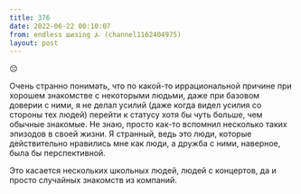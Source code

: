 ```yaml
---
title: 376
date: 2022-06-22 00:10:07
from: endless шизing ⍼ (channel1162404975)
layout: post
---
```


😔

Очень странно понимать, что по какой-то иррациональной причине при хорошем знакомстве с некоторыми людьми, даже при базовом доверии с ними, я не делал усилий (даже когда видел усилия со стороны тех людей) перейти к статусу хотя бы чуть больше, чем обычные знакомые. Не знаю, просто как-то вспомнил несколько таких эпизодов в своей жизни. 
Я странный, ведь это люди, которые действительно нравились мне как люди, а дружба с ними, наверное, была бы перспективной.

Это касается нескольких школьных людей, людей с концертов, да и просто случайных знакомств из компаний.
